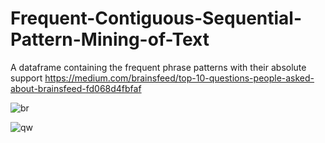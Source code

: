 # Frequent-Contiguous-Sequential-Pattern-Mining-of-Text
A dataframe containing the frequent phrase patterns with their absolute support
https://medium.com/brainsfeed/top-10-questions-people-asked-about-brainsfeed-fd068d4fbfaf

![br](https://user-images.githubusercontent.com/5808185/32462804-b3d3cd52-c360-11e7-8a1d-9fa7b671b6ee.png)

![qw](https://user-images.githubusercontent.com/5808185/32463798-ce03e52e-c363-11e7-87be-61af6c6de3dc.PNG)

